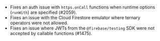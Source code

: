 * Fixes an auth issue with `https.onCall` functions when runtime options (`runWith`) are specified (#2059).
* Fixes an issue with the Cloud Firestore emulator where ternary operators were not allowed.
* Fixes an issue where JWTs from the `@firebase/testing` SDK were not accepted by callable functions (#1475).
